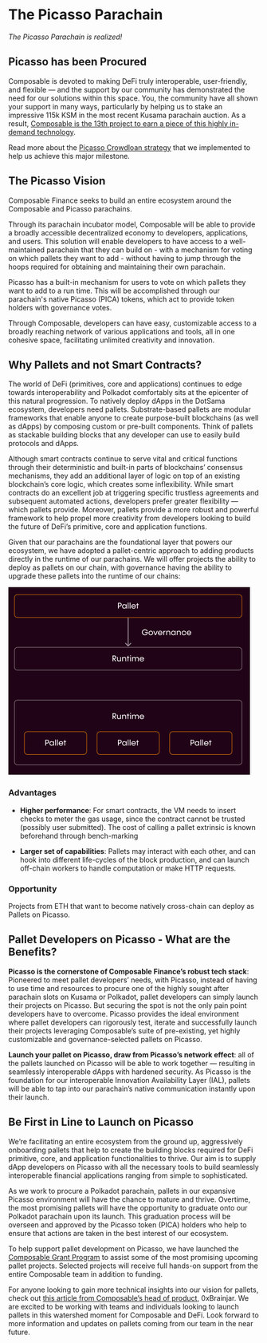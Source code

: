 # The Picasso Parachain

*The Picasso Parachain is realized!*

## Picasso has been Procured

Composable is devoted to making DeFi truly interoperable, user-friendly, and flexible — and the support by our community
has demonstrated the need for our solutions within this space. You, the community have all shown your support in 
many ways, particularly by helping us to stake an impressive 115k KSM in the most recent Kusama parachain auction. 
As a result, [Composable is the 13th project to earn a piece of this highly in-demand technology](https://composablefi.medium.com/celebrating-our-procurement-of-a-kusama-parachain-for-picasso-887eb60d7092).

Read more about the [Picasso Crowdloan strategy](../parachains/picasso/picasso-crowdloan) 
that we implemented to help us achieve this major milestone.

## The Picasso Vision

Composable Finance seeks to build an entire ecosystem around the Composable and Picasso parachains.

Through its parachain incubator model, Composable will be able to provide a broadly accessible decentralized economy to 
developers, applications, and users. This solution will enable developers to have access to a well-maintained 
parachain that they can build on - with a mechanism for voting on which pallets they want to add - without having to
jump through the hoops required for obtaining and maintaining their own parachain.

Picasso has a built-in mechanism for users to vote on which pallets they want to add to a run time. 
This will be accomplished through our parachain's native Picasso (PICA) tokens, which act to provide token holders 
with governance votes.

Through Composable, developers can have easy, customizable access to a broadly reaching network of various applications
and tools, all in one cohesive space, facilitating unlimited creativity and innovation.

## Why Pallets and not Smart Contracts?

The world of DeFi (primitives, core and applications) continues to edge towards interoperability and Polkadot 
comfortably sits at the epicenter of this natural progression. To natively deploy dApps in the DotSama ecosystem, 
developers need pallets. Substrate-based pallets are modular frameworks that enable anyone to create purpose-built 
blockchains (as well as dApps) by composing custom or pre-built components. Think of pallets as stackable building 
blocks that any developer can use to easily build protocols and dApps.

Although smart contracts continue to serve vital and critical functions through their deterministic and built-in parts
of blockchains’ consensus mechanisms, they add an additional layer of logic on top of an existing blockchain’s core 
logic, which creates some inflexibility. While smart contracts do an excellent job at triggering specific trustless 
agreements and subsequent automated actions, developers prefer greater flexibility — which pallets provide. 
Moreover, pallets provide a more robust and powerful framework to help propel more creativity from developers looking 
to build the future of DeFi’s primitive, core and application functions.

Given that our parachains are the foundational layer that powers our ecosystem, we have adopted a pallet-centric 
approach to adding products directly in the runtime of our parachains. We will offer projects the ability to deploy as 
pallets on our chain, with governance having the ability to upgrade these pallets into the runtime of our chains:

![pallets image](../../static/img/parachains/picasso/picasso-pallet-graphic.png)

### Advantages

* **Higher performance**: For smart contracts, the VM needs to insert checks to meter the gas usage, since the contract
  cannot be trusted (possibly user submitted). The cost of calling a pallet extrinsic is known beforehand through 
  bench-marking

* **Larger set of capabilities**: Pallets may interact with each other, and can hook into different life-cycles of the 
  block production, and can launch off-chain workers to handle computation or make HTTP requests.

### Opportunity

Projects from ETH that want to become natively cross-chain can deploy as Pallets on Picasso.

## Pallet Developers on Picasso - What are the Benefits?

**Picasso is the cornerstone of Composable Finance’s robust tech stack**: Pioneered to meet pallet developers’ needs, 
with Picasso, instead of having to use time and resources to procure one of the highly sought after parachain slots 
on Kusama or Polkadot, pallet developers can simply launch their projects on Picasso. But securing the spot is not the
only pain point developers have to overcome. Picasso provides the ideal environment where pallet developers can 
rigorously test, iterate and successfully launch their projects leveraging Composable’s suite of pre-existing, 
yet highly customizable and governance-selected pallets on Picasso.

**Launch your pallet on Picasso, draw from Picasso’s network effect**: all of the pallets launched on Picasso will be
able to work together — resulting in seamlessly interoperable dApps with hardened security. As Picasso is the foundation
for our interoperable Innovation Availability Layer (IAL), pallets will be able to tap into our parachain’s native 
communication instantly upon their launch.

## Be First in Line to Launch on Picasso

We’re facilitating an entire ecosystem from the ground up, aggressively onboarding pallets that help to create the 
building blocks required for DeFi primitive, core, and application functionalities to thrive. Our aim is to supply 
dApp developers on Picasso with all the necessary tools to build seamlessly interoperable financial applications 
ranging from simple to sophisticated.

As we work to procure a Polkadot parachain, pallets in our expansive Picasso environment will have the chance to mature 
and thrive. Overtime, the most promising pallets will have the opportunity to graduate onto our Polkadot parachain upon 
its launch. This graduation process will be overseen and approved by the Picasso token (PICA) holders who help to ensure
that actions are taken in the best interest of our ecosystem.

To help support pallet development on Picasso, we have launched the 
[Composable Grant Program](https://grants.composable.finance/) to assist some of the most promising upcoming pallet 
projects. Selected projects will receive full hands-on support from the entire Composable team in addition to funding.

For anyone looking to gain more technical insights into our vision for pallets, check out 
[this article from Composable’s head of product](https://0xbrainjar.medium.com/calling-all-pallet-developers-8e5ff77871f9), 
0xBrainjar. We are excited to be working with teams and individuals looking to launch pallets in this watershed moment 
for Composable and DeFi. Look forward to more information and updates on pallets coming from our team in the near future.


